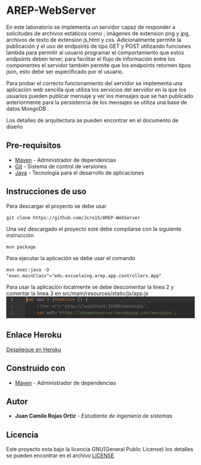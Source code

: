 # AREP-WebServer

En este laboratorio se implementa un servidor capaz de 
responder a solicitudes de archivos estáticos como ; imágenes de extension png y jpg, 
archivos de texto de extension js,html y css. Adicionalmente permite la publicación
 y el uso de endpoints de tipo GET y POST utilizando funciones lambda para permitir al usuario
 programar el comportamiento que estos endpoints deben tener, para facilitar el flujo
 de información entre los componentes el servidor también permite que los endpoints
 retornen tipos json, esto debe ser especificado por el usuario.
 
 Para probar el correcto funcionamiento del servidor se implementa una aplicación web
 sencilla que utiliza los servicios del servidor  en la que los usuarios pueden publicar mensaje y ver los mensajes que se han publicado anteriormente
 para la persistencia de los mensajes se utiliza una base de datos MongoDB .
 
 Los detalles de arquitectura se pueden encontrar en el documento de diseño  
## Pre-requisitos
* [Maven](https://maven.apache.org/) - Administrador de dependencias
* [Git](https://git-scm.com/) - Sistema de control de versiones
* [Java](https://www.java.com/) - Tecnología para el desarrollo de aplicaciones

## Instrucciones de uso 

Para descargar el proyecto se debe usar 
```
git clone https://github.com/Jcro15/AREP-WebServer
```

Una vez descargado el proyecto este debe compilarse con la siguiente instrucción

```
mvn package 
```

Para ejecutar la aplicación se debe usar el comando 

```
mvn exec:java -D "exec.mainClass"="edu.escuelaing.arep.app.controllers.App"
```
Para usar la aplicación localmente se debe descomentar la linea 2 y comentar la linea 3
en src/main/resources/static/js/app.js 
![url](resources/url.jpg)


## Enlace Heroku
  [Despliegue en Heroku](https://arepwebserver.herokuapp.com/)

## Construido con

* [Maven](https://maven.apache.org/) - Administrador de dependencias

## Autor

* **Juan Camilo Rojas Ortiz** - *Estudiante de ingeniería de sistemas* 

## Licencia

Este proyecto esta bajo la licencia GNU(General Public License) los detalles se pueden encontrar en el archivo [LICENSE](LICENSE)

